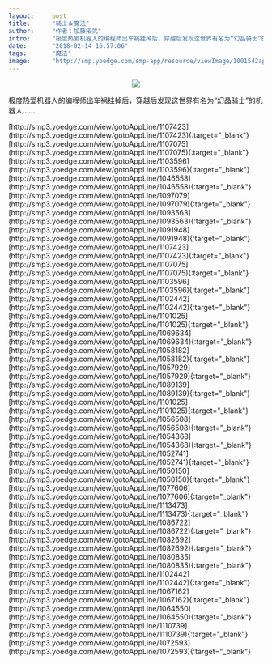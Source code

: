 ```yaml
---
layout:     post
title:      "骑士＆魔法"
author:     "作者：加藤拓弐"
intro:      "极度热爱机器人的编程师出车祸挂掉后，穿越后发现这世界有名为“幻晶骑士”的机器人……"
date:       "2018-02-14 16:57:06"
tags:       "魔法"
image:      "http://smp.yoedge.com/smp-app/resource/viewImage/1001542appline.png"
---
```

<div style="text-align: center">
<p><img src="http://smp.yoedge.com/smp-app/resource/viewImage/1001542appline.png"/></p>
</div>
<p class="post-meta">
<span>极度热爱机器人的编程师出车祸挂掉后，穿越后发现这世界有名为“幻晶骑士”的机器人……</span>
</p>
[http://smp3.yoedge.com/view/gotoAppLine/1107423](http://smp3.yoedge.com/view/gotoAppLine/1107423){:target="_blank"}
[http://smp3.yoedge.com/view/gotoAppLine/1107075](http://smp3.yoedge.com/view/gotoAppLine/1107075){:target="_blank"}
[http://smp3.yoedge.com/view/gotoAppLine/1103596](http://smp3.yoedge.com/view/gotoAppLine/1103596){:target="_blank"}
[http://smp3.yoedge.com/view/gotoAppLine/1046558](http://smp3.yoedge.com/view/gotoAppLine/1046558){:target="_blank"}
[http://smp3.yoedge.com/view/gotoAppLine/1097079](http://smp3.yoedge.com/view/gotoAppLine/1097079){:target="_blank"}
[http://smp3.yoedge.com/view/gotoAppLine/1093563](http://smp3.yoedge.com/view/gotoAppLine/1093563){:target="_blank"}
[http://smp3.yoedge.com/view/gotoAppLine/1091948](http://smp3.yoedge.com/view/gotoAppLine/1091948){:target="_blank"}
[http://smp3.yoedge.com/view/gotoAppLine/1107423](http://smp3.yoedge.com/view/gotoAppLine/1107423){:target="_blank"}
[http://smp3.yoedge.com/view/gotoAppLine/1107075](http://smp3.yoedge.com/view/gotoAppLine/1107075){:target="_blank"}
[http://smp3.yoedge.com/view/gotoAppLine/1103596](http://smp3.yoedge.com/view/gotoAppLine/1103596){:target="_blank"}
[http://smp3.yoedge.com/view/gotoAppLine/1102442](http://smp3.yoedge.com/view/gotoAppLine/1102442){:target="_blank"}
[http://smp3.yoedge.com/view/gotoAppLine/1101025](http://smp3.yoedge.com/view/gotoAppLine/1101025){:target="_blank"}
[http://smp3.yoedge.com/view/gotoAppLine/1069634](http://smp3.yoedge.com/view/gotoAppLine/1069634){:target="_blank"}
[http://smp3.yoedge.com/view/gotoAppLine/1058182](http://smp3.yoedge.com/view/gotoAppLine/1058182){:target="_blank"}
[http://smp3.yoedge.com/view/gotoAppLine/1057929](http://smp3.yoedge.com/view/gotoAppLine/1057929){:target="_blank"}
[http://smp3.yoedge.com/view/gotoAppLine/1089139](http://smp3.yoedge.com/view/gotoAppLine/1089139){:target="_blank"}
[http://smp3.yoedge.com/view/gotoAppLine/1101025](http://smp3.yoedge.com/view/gotoAppLine/1101025){:target="_blank"}
[http://smp3.yoedge.com/view/gotoAppLine/1056508](http://smp3.yoedge.com/view/gotoAppLine/1056508){:target="_blank"}
[http://smp3.yoedge.com/view/gotoAppLine/1054368](http://smp3.yoedge.com/view/gotoAppLine/1054368){:target="_blank"}
[http://smp3.yoedge.com/view/gotoAppLine/1052741](http://smp3.yoedge.com/view/gotoAppLine/1052741){:target="_blank"}
[http://smp3.yoedge.com/view/gotoAppLine/1050150](http://smp3.yoedge.com/view/gotoAppLine/1050150){:target="_blank"}
[http://smp3.yoedge.com/view/gotoAppLine/1077606](http://smp3.yoedge.com/view/gotoAppLine/1077606){:target="_blank"}
[http://smp3.yoedge.com/view/gotoAppLine/1113473](http://smp3.yoedge.com/view/gotoAppLine/1113473){:target="_blank"}
[http://smp3.yoedge.com/view/gotoAppLine/1086722](http://smp3.yoedge.com/view/gotoAppLine/1086722){:target="_blank"}
[http://smp3.yoedge.com/view/gotoAppLine/1082692](http://smp3.yoedge.com/view/gotoAppLine/1082692){:target="_blank"}
[http://smp3.yoedge.com/view/gotoAppLine/1080835](http://smp3.yoedge.com/view/gotoAppLine/1080835){:target="_blank"}
[http://smp3.yoedge.com/view/gotoAppLine/1102442](http://smp3.yoedge.com/view/gotoAppLine/1102442){:target="_blank"}
[http://smp3.yoedge.com/view/gotoAppLine/1067162](http://smp3.yoedge.com/view/gotoAppLine/1067162){:target="_blank"}
[http://smp3.yoedge.com/view/gotoAppLine/1064550](http://smp3.yoedge.com/view/gotoAppLine/1064550){:target="_blank"}
[http://smp3.yoedge.com/view/gotoAppLine/1110739](http://smp3.yoedge.com/view/gotoAppLine/1110739){:target="_blank"}
[http://smp3.yoedge.com/view/gotoAppLine/1072593](http://smp3.yoedge.com/view/gotoAppLine/1072593){:target="_blank"}


